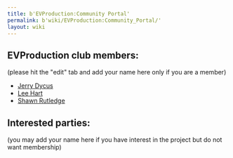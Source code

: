 ```yaml
---
title: b'EVProduction:Community Portal'
permalink: b'wiki/EVProduction:Community_Portal/'
layout: wiki
---
```


EVProduction club members:
--------------------------

(please hit the "edit" tab and add your name here only if you are a
member)

-   [Jerry Dycus](/wiki/Jerry_Dycus "wikilink")
-   [Lee Hart](/wiki/Lee_Hart "wikilink")
-   [Shawn Rutledge](/wiki/Shawn_Rutledge "wikilink")

Interested parties:
-------------------

(you may add your name here if you have interest in the project but do
not want membership)
